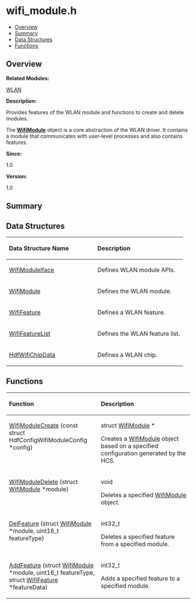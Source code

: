 # wifi\_module.h<a name="EN-US_TOPIC_0000001055198118"></a>

-   [Overview](#section1152077296165630)
-   [Summary](#section1358739212165630)
-   [Data Structures](#nested-classes)
-   [Functions](#func-members)

## **Overview**<a name="section1152077296165630"></a>

**Related Modules:**

[WLAN](wlan.md)

**Description:**

Provides features of the WLAN module and functions to create and delete modules. 

The  **[WifiModule](wifimodule.md)**  object is a core abstraction of the WLAN driver. It contains a module that communicates with user-level processes and also contains features.

**Since:**

1.0

**Version:**

1.0

## **Summary**<a name="section1358739212165630"></a>

## Data Structures<a name="nested-classes"></a>

<a name="table216285017165630"></a>
<table><thead align="left"><tr id="row557075892165630"><th class="cellrowborder" valign="top" width="50%" id="mcps1.1.3.1.1"><p id="p475287117165630"><a name="p475287117165630"></a><a name="p475287117165630"></a>Data Structure Name</p>
</th>
<th class="cellrowborder" valign="top" width="50%" id="mcps1.1.3.1.2"><p id="p1451596040165630"><a name="p1451596040165630"></a><a name="p1451596040165630"></a>Description</p>
</th>
</tr>
</thead>
<tbody><tr id="row1047060476165630"><td class="cellrowborder" valign="top" width="50%" headers="mcps1.1.3.1.1 "><p id="p1079726035165630"><a name="p1079726035165630"></a><a name="p1079726035165630"></a><a href="wifimoduleiface.md">WifiModuleIface</a></p>
</td>
<td class="cellrowborder" valign="top" width="50%" headers="mcps1.1.3.1.2 "><p id="p530374617165630"><a name="p530374617165630"></a><a name="p530374617165630"></a>Defines WLAN module APIs. </p>
</td>
</tr>
<tr id="row443762454165630"><td class="cellrowborder" valign="top" width="50%" headers="mcps1.1.3.1.1 "><p id="p2134678606165630"><a name="p2134678606165630"></a><a name="p2134678606165630"></a><a href="wifimodule.md">WifiModule</a></p>
</td>
<td class="cellrowborder" valign="top" width="50%" headers="mcps1.1.3.1.2 "><p id="p1145956576165630"><a name="p1145956576165630"></a><a name="p1145956576165630"></a>Defines the WLAN module. </p>
</td>
</tr>
<tr id="row425365867165630"><td class="cellrowborder" valign="top" width="50%" headers="mcps1.1.3.1.1 "><p id="p728185914165630"><a name="p728185914165630"></a><a name="p728185914165630"></a><a href="wififeature.md">WifiFeature</a></p>
</td>
<td class="cellrowborder" valign="top" width="50%" headers="mcps1.1.3.1.2 "><p id="p1023341658165630"><a name="p1023341658165630"></a><a name="p1023341658165630"></a>Defines a WLAN feature. </p>
</td>
</tr>
<tr id="row299866036165630"><td class="cellrowborder" valign="top" width="50%" headers="mcps1.1.3.1.1 "><p id="p545440577165630"><a name="p545440577165630"></a><a name="p545440577165630"></a><a href="wififeaturelist.md">WifiFeatureList</a></p>
</td>
<td class="cellrowborder" valign="top" width="50%" headers="mcps1.1.3.1.2 "><p id="p492405694165630"><a name="p492405694165630"></a><a name="p492405694165630"></a>Defines the WLAN feature list. </p>
</td>
</tr>
<tr id="row174943237165630"><td class="cellrowborder" valign="top" width="50%" headers="mcps1.1.3.1.1 "><p id="p1320161710165630"><a name="p1320161710165630"></a><a name="p1320161710165630"></a><a href="hdfwifichipdata.md">HdfWifiChipData</a></p>
</td>
<td class="cellrowborder" valign="top" width="50%" headers="mcps1.1.3.1.2 "><p id="p1631062252165630"><a name="p1631062252165630"></a><a name="p1631062252165630"></a>Defines a WLAN chip. </p>
</td>
</tr>
</tbody>
</table>

## Functions<a name="func-members"></a>

<a name="table1472943543165630"></a>
<table><thead align="left"><tr id="row87160363165630"><th class="cellrowborder" valign="top" width="50%" id="mcps1.1.3.1.1"><p id="p1090221680165630"><a name="p1090221680165630"></a><a name="p1090221680165630"></a>Function</p>
</th>
<th class="cellrowborder" valign="top" width="50%" id="mcps1.1.3.1.2"><p id="p1671523252165630"><a name="p1671523252165630"></a><a name="p1671523252165630"></a>Description</p>
</th>
</tr>
</thead>
<tbody><tr id="row600571606165630"><td class="cellrowborder" valign="top" width="50%" headers="mcps1.1.3.1.1 "><p id="p629740820165630"><a name="p629740820165630"></a><a name="p629740820165630"></a><a href="wlan.md#gaf5d1df53f08cae98ecfd440f9b425709">WifiModuleCreate</a> (const struct HdfConfigWifiModuleConfig *config)</p>
</td>
<td class="cellrowborder" valign="top" width="50%" headers="mcps1.1.3.1.2 "><p id="p359889729165630"><a name="p359889729165630"></a><a name="p359889729165630"></a>struct <a href="wifimodule.md">WifiModule</a> * </p>
<p id="p1469298615165630"><a name="p1469298615165630"></a><a name="p1469298615165630"></a>Creates a <a href="wifimodule.md">WifiModule</a> object based on a specified configuration generated by the HCS. </p>
</td>
</tr>
<tr id="row792657060165630"><td class="cellrowborder" valign="top" width="50%" headers="mcps1.1.3.1.1 "><p id="p2038552484165630"><a name="p2038552484165630"></a><a name="p2038552484165630"></a><a href="wlan.md#gae14e3786e60f16a100197d28bae5a362">WifiModuleDelete</a> (struct <a href="wifimodule.md">WifiModule</a> *module)</p>
</td>
<td class="cellrowborder" valign="top" width="50%" headers="mcps1.1.3.1.2 "><p id="p868332180165630"><a name="p868332180165630"></a><a name="p868332180165630"></a>void </p>
<p id="p577408276165630"><a name="p577408276165630"></a><a name="p577408276165630"></a>Deletes a specified <a href="wifimodule.md">WifiModule</a> object. </p>
</td>
</tr>
<tr id="row1777059288165630"><td class="cellrowborder" valign="top" width="50%" headers="mcps1.1.3.1.1 "><p id="p1819468165165630"><a name="p1819468165165630"></a><a name="p1819468165165630"></a><a href="wlan.md#ga395848b77fc10f2213d5b12793861292">DelFeature</a> (struct <a href="wifimodule.md">WifiModule</a> *module, uint16_t featureType)</p>
</td>
<td class="cellrowborder" valign="top" width="50%" headers="mcps1.1.3.1.2 "><p id="p276035111165630"><a name="p276035111165630"></a><a name="p276035111165630"></a>int32_t </p>
<p id="p2123021531165630"><a name="p2123021531165630"></a><a name="p2123021531165630"></a>Deletes a specified feature from a specified module. </p>
</td>
</tr>
<tr id="row1895811324165630"><td class="cellrowborder" valign="top" width="50%" headers="mcps1.1.3.1.1 "><p id="p1979633378165630"><a name="p1979633378165630"></a><a name="p1979633378165630"></a><a href="wlan.md#gae928a69366143780650b73c6b030c3a7">AddFeature</a> (struct <a href="wifimodule.md">WifiModule</a> *module, uint16_t featureType, struct <a href="wififeature.md">WifiFeature</a> *featureData)</p>
</td>
<td class="cellrowborder" valign="top" width="50%" headers="mcps1.1.3.1.2 "><p id="p247521894165630"><a name="p247521894165630"></a><a name="p247521894165630"></a>int32_t </p>
<p id="p979810807165630"><a name="p979810807165630"></a><a name="p979810807165630"></a>Adds a specified feature to a specified module. </p>
</td>
</tr>
</tbody>
</table>

